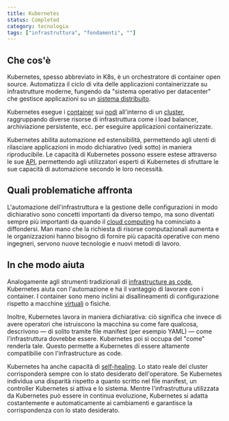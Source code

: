 ```yaml
---
title: Kubernetes
status: Completed
category: tecnologia
tags: ["infrastruttura", "fondamenti", ""]
---
```


## Che cos'è

Kubernetes, spesso abbreviato in K8s, è un orchestratore di container open source.
Automatizza il ciclo di vita delle applicazioni containerizzate su infrastrutture moderne, fungendo da "sistema operativo per datacenter" che gestisce applicazioni su un [sistema distribuito](/it/distributed-systems/).

Kubernetes esegue i [container](/it/container/) sui [nodi](/it/nodes/) all'interno di un [cluster](/it/cluster/), raggruppando diverse risorse di infrastruttura come i load balancer, archiviazione persistente, ecc. per eseguire applicazioni containerizzate.

Kubernetes abilita automazione ed estensibilità, permettendo agli utenti di rilasciare applicazioni in modo dichiarativo (vedi sotto) in maniera riproducibile.
Le capacità di Kubernetes possono essere estese attraverso le sue [API](/it/application-programming-interface/), permettendo agli utilizzatori esperti di Kubernetes di sfruttare le sue capacità di automazione secondo le loro necessità.

## Quali problematiche affronta

L'automazione dell'infrastruttura e la gestione delle configurazioni in modo dichiarativo sono concetti importanti da diverso tempo, ma sono diventati sempre più importanti da quando il [cloud computing](/it/cloud-computing/) ha cominciato a diffondersi.
Man mano che la richiesta di risorse computazionali aumenta e le organizzazioni hanno bisogno di fornire più capacità operative con meno ingegneri, servono nuove tecnologie e nuovi metodi di lavoro.

## In che modo aiuta

Analogamente agli strumenti tradizionali di [infrastructure as code](/it/infrastructure-as-code/), Kubernetes aiuta con l'automazione e ha il vantaggio di lavorare con i container.
I container sono meno inclini ai disallineamenti di configurazione rispetto a macchine [virtuali](/it/virtual-machine/) o fisiche.

Inoltre, Kubernetes lavora in maniera dichiarativa: ciò significa che invece di avere operatori che istruiscono la macchina su come fare qualcosa, descrivono — di solito tramite file manifest (per esempio YAML) — come l'infrastruttura dovrebbe essere.
Kubernetes poi si occupa del "come" renderla tale.
Questo permette a Kubernetes di essere altamente compatibilie con l'infrastructure as code.

Kubernetes ha anche capacità di [self-healing](/it/self-healing/).
Lo stato reale del cluster corrisponderà sempre con lo stato desiderato dell'operatore.
Se Kubernetes individua una disparità rispetto a quanto scritto nel file manifest, un controller Kubernetes si attiva e lo sistema.
Mentre l'infrastruttura utilizzata da Kubernetes può essere in continua evoluzione, Kubernetes si adatta costantemente e automaticamente ai cambiamenti e garantisce la corrispondenza con lo stato desiderato.
